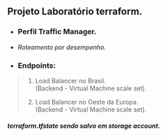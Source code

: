 ## Projeto Laboratório terraform. ##
 
 - ### Perfil Traffic Manager. ###
-  _Roteamento por desempenho._
- ### Endpoints: ###  
 >1. Load Balancer no Brasil.  
 >  (Backend - Virtual Machine scale set).
 >
 >2. Load Balancer no Oeste da Europa.  
 >  (Backend - Virtual Machine scale set).


#####  _terraform.tfstate sendo salvo em storage account._ #####
